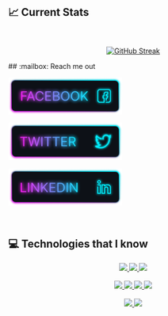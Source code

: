 ## :chart_with_upwards_trend: Current Stats

<br />
<p align="center">
<a href="https://git.io/streak-stats"><img src="https://github-readme-streak-stats.herokuapp.com?user=MdForhadHossainBabu%20&theme=ambient-gradient&hide_border=true&border_radius=5.5" alt="GitHub Streak" /></a></p>
## :mailbox: Reach me out

<br />
<p align="center">
 
 [<img height="75" src="/assets/Facebook.png"> </p>](https://facebook.com/yesforhad)
 [<img height="75" src="/assets/Twitter.png"> </p>](https://twitter.com/m_forhadhossain)
 [<img height="75" src="/assets/Linkedin (1).png"> </p>](https://www.linkedin.com/in/mdforhadhossainbabu)
 
</p>




<br />

## :computer: Technologies that I know

<p align="center">  
 <a href="">
<img  src="https://readme-components.vercel.app/api?component=logo&fill=black&logo=html5&svgfill=f06629">
</a>

<a href="">
<img  src="https://readme-components.vercel.app/api?component=logo&fill=black&logo=CSS3&svgfill=028dd1">
</a>
<a href="">
<img  src="https://readme-components.vercel.app/api?component=logo&fill=black&logo=javascript&svgfill=f6df1c">
</a>

<br/>
<br/>
  <a href="https://github.com/harish-sethuraman/readme-components">
 <img  src="https://readme-components.vercel.app/api?component=logo&fill=black&logo=mongodb&svgfill=659b60">
</a>
<a href="https://github.com/harish-sethuraman/readme-components">
<img  src="https://readme-components.vercel.app/api?component=logo&fill=black&logo=express.js&svgfill=cd6799">
</a>
<a href="https://github.com/harish-sethuraman/readme-components">
 <img  src="https://readme-components.vercel.app/api?component=logo&fill=black&logo=react&animation=spin&svgfill=15d8fe">  
 </a>
 <a href="https://github.com/harish-sethuraman/readme-components">
 <img  src="https://readme-components.vercel.app/api?component=logo&fill=black&logo=node.js&svgfill=659b60">
</a>
<br/>
<br/>
<a href="">
<img  src="https://readme-components.vercel.app/api?component=logo&fill=black&logo=git">
</a>
<a href="">
<img  src="https://readme-components.vercel.app/api?component=logo&fill=black&logo=github">
</a>




</p>

